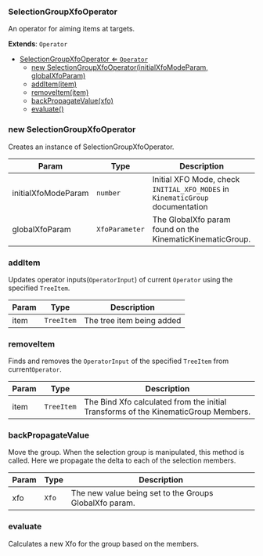 <a name="SelectionGroupXfoOperator"></a>

### SelectionGroupXfoOperator 
An operator for aiming items at targets.


**Extends**: <code>Operator</code>  

* [SelectionGroupXfoOperator ⇐ <code>Operator</code>](#SelectionGroupXfoOperator)
    * [new SelectionGroupXfoOperator(initialXfoModeParam, globalXfoParam)](#new-SelectionGroupXfoOperator)
    * [addItem(item)](#addItem)
    * [removeItem(item)](#removeItem)
    * [backPropagateValue(xfo)](#backPropagateValue)
    * [evaluate()](#evaluate)

<a name="new_SelectionGroupXfoOperator_new"></a>

### new SelectionGroupXfoOperator
Creates an instance of SelectionGroupXfoOperator.


| Param | Type | Description |
| --- | --- | --- |
| initialXfoModeParam | <code>number</code> | Initial XFO Mode, check `INITIAL_XFO_MODES` in `KinematicGroup` documentation |
| globalXfoParam | <code>XfoParameter</code> | The GlobalXfo param found on the KinematicKinematicGroup. |

<a name="SelectionGroupXfoOperator+addItem"></a>

### addItem
Updates operator inputs(`OperatorInput`) of current `Operator` using the specified `TreeItem`.



| Param | Type | Description |
| --- | --- | --- |
| item | <code>TreeItem</code> | The tree item being added |

<a name="SelectionGroupXfoOperator+removeItem"></a>

### removeItem
Finds and removes the `OperatorInput` of the specified `TreeItem` from current`Operator`.



| Param | Type | Description |
| --- | --- | --- |
| item | <code>TreeItem</code> | The Bind Xfo calculated from the initial Transforms of the KinematicGroup Members. |

<a name="SelectionGroupXfoOperator+backPropagateValue"></a>

### backPropagateValue
Move the group. When the selection group is manipulated, this method is called.Here we propagate the delta to each of the selection members.



| Param | Type | Description |
| --- | --- | --- |
| xfo | <code>Xfo</code> | The new value being set to the Groups GlobalXfo param. |

<a name="SelectionGroupXfoOperator+evaluate"></a>

### evaluate
Calculates a new Xfo for the group based on the members.


